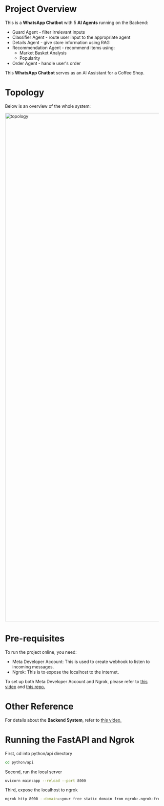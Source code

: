 # Project Overview
This is a **WhatsApp Chatbot** with 5 **AI Agents** running on the Backend:
* Guard Agent - filter irrelevant inputs
* Classifier Agent - route user input to the appropriate agent
* Details Agent - give store information using RAG
* Recommendation Agent - recommend items using:
  * Market Basket Analysis
  * Popularity
* Order Agent - handle user's order

This **WhatsApp Chatbot** serves as an AI Assistant for a Coffee Shop.

# Topology
Below is an overview of the whole system:

<img width="2827" height="1661" alt="topology" src="https://github.com/user-attachments/assets/5c5e8a71-07a2-472a-82b0-af13b1ca4ce0" />

# Pre-requisites
To run the project online, you need:
* Meta Developer Account: This is used to create webhook to listen to incoming messages.
* Ngrok: This is to expose the localhost to the internet.

To set up both Meta Developer Account and Ngrok, please refer to [this video](https://www.youtube.com/watch?v=3YPeh-3AFmM&t=1230s) and [this repo.](https://github.com/daveebbelaar/python-whatsapp-bot/tree/main)

# Other Reference
For details about the **Backend System**, refer to [this video.](https://www.youtube.com/watch?v=KyQKTJhSIak&t=4826s)

# Running the FastAPI and Ngrok
First, cd into python/api directory
```bash
cd python/api
```
Second, run the local server
```bash
uvicorn main:app --reload --port 8000
```
Third, expose the localhost to ngrok
```bash
ngrok http 8000 --domain=<your free static domain from ngrok>.ngrok-free.app
```
